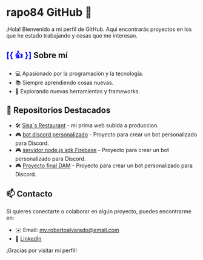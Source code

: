 # rapo84 GitHub 👋

¡Hola! Bienvenido a mi perfil de GitHub. Aquí encontrarás proyectos en los que he estado trabajando y cosas que me interesan. 

## <font color="blue">[{ :thumbsup: }]</font> Sobre mí
- 💻 Apasionado por la programación y la tecnología.
- 📚 Siempre aprendiendo cosas nuevas.
- 🔧 Explorando nuevas herramientas y frameworks.

## 📂 Repositorios Destacados
- 🛠️ [Sisa´s Restaurant](https://github.com/rapo84/sisa-s-restaurant) - mi prima web subida a produccion.
- 🎮 [bot discord personalizado](https://github.com/rapo84/bot-discord) - Proyecto para crear un bot personalizado para Discord.
- 🎮 [servidor node.js sdk Firebase](https://github.com/rapo84/ServerFirebaseSDK) - Proyecto para crear un bot personalizado para Discord.
- 🎮 [Proyecto final DAM](https://github.com/rapo84/ProyectoDAM) - Proyecto para crear un bot personalizado para Discord.

## 📫 Contacto
Si quieres conectarte o colaborar en algún proyecto, puedes encontrarme en:
- ✉️ Email: mv.robertoalvarado@email.com
- 🔗 [LinkedIn](https://www.linkedin.com/in/roberto-josé-alvarado-peña-b3940b94/)

¡Gracias por visitar mi perfil! 
